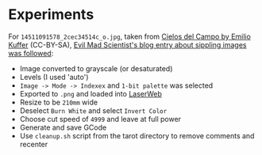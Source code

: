 Experiments
===

For `14511091578_2cec34514c_o.jpg`, taken from [Cielos del Campo by Emilio Kuffer](https://www.flickr.com/photos/emiliokuffer/14511091578/) (CC-BY-SA),
[Evil Mad Scientist's blog entry about sippling images was followed](https://wiki.evilmadscientist.com/Producing_a_stippled_image_with_Gimp):

* Image converted to grayscale (or desaturated)
* Levels (I used 'auto')
* `Image -> Mode -> Indexex` and `1-bit palette` was selected
* Exported to `.png` and loaded into [LaserWeb](https://github.com/LaserWeb/LaserWeb4)
* Resize to be `210mm` wide
* Deselect `Burn White` and select `Invert Color`
* Choose cut speed of `4999` and leave at full power
* Generate and save GCode
* Use `cleanup.sh` script from the tarot directory to remove comments and recenter
